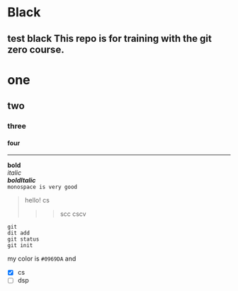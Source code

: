 # Black
test black
This repo is for training with the git zero course.
-------------------------
# one 
## two
### three
#### four
--------------------------
**bold**</br>
_italic_</br>
**_boldItalic_**</br>
`monospace is very good`</br>

> hello!
>cs
>>>scc
>>>cscv

``` 
git 
dit add
git status
git init
```
my color is `#0969DA` and 

- [x] cs
- [ ] dsp
